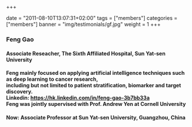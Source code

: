 +++

date = "2011-08-10T13:07:31+02:00"
tags = ["members"]
categories = ["members"]
banner = "img/testimonials/gf.jpg"
weight = 1
+++


### Feng Gao
#### <p align="left">**Associate Reseacher, The Sixth Affiliated Hospital, Sun Yat-sen University**
#### <p align="left" p style = "margin:0px" p style="line-height:200%">Feng mainly focused on applying artificial intelligence techniques such as deep learning to cancer research,<br>including but not limited to patient stratification, biomarker and target discovery.<br>**Linkedin**: https://hk.linkedin.com/in/feng-gao-3b7bb33a <br>**Feng was jointly supervised with Prof. Andrew Yen at Cornell University**
#### <p align="left">Now: Associate Professor at Sun Yat-sen University, Guangzhou, China
<br>




